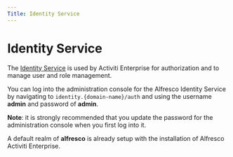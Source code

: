 ```yaml
---
Title: Identity Service
---
```


# Identity Service
The [Identity Service](https://docs.alfresco.com/identity/concepts/identity-overview.html) is used by Activiti Enterprise for authorization and to manage user and role management.

You can log into the administration console for the Alfresco Identity Service by navigating to `identity.{domain-name}/auth` and using the username **admin** and password of **admin**.

**Note**: it is strongly recommended that you update the password for the administration console when you first log into it. 

A default realm of **alfresco** is already setup with the installation of Alfresco Activiti Enterprise. 